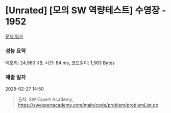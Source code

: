 # [Unrated] [모의 SW 역량테스트] 수영장 - 1952 

[문제 링크](https://swexpertacademy.com/main/code/problem/problemDetail.do?contestProbId=AV5PpFQaAQMDFAUq) 

### 성능 요약

메모리: 24,960 KB, 시간: 84 ms, 코드길이: 1,563 Bytes

### 제출 일자

2025-02-27 14:50



> 출처: SW Expert Academy, https://swexpertacademy.com/main/code/problem/problemList.do